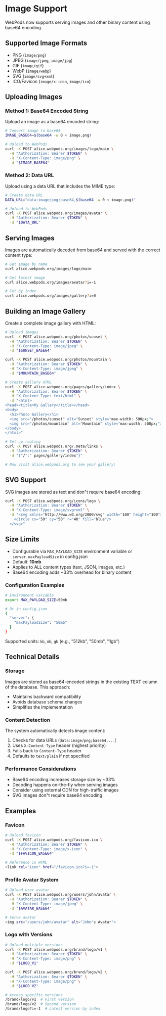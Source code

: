 # Image Support

WebPods now supports serving images and other binary content using base64 encoding.

## Supported Image Formats

- PNG (`image/png`)
- JPEG (`image/jpeg`, `image/jpg`)
- GIF (`image/gif`)
- WebP (`image/webp`)
- SVG (`image/svg+xml`)
- ICO/Favicon (`image/x-icon`, `image/ico`)

## Uploading Images

### Method 1: Base64 Encoded String

Upload an image as a base64 encoded string:

```bash
# Convert image to base64
IMAGE_BASE64=$(base64 -w 0 < image.png)

# Upload to WebPods
curl -X POST alice.webpods.org/images/logo/main \
  -H "Authorization: Bearer $TOKEN" \
  -H "X-Content-Type: image/png" \
  -d "$IMAGE_BASE64"
```

### Method 2: Data URL

Upload using a data URL that includes the MIME type:

```bash
# Create data URL
DATA_URL="data:image/png;base64,$(base64 -w 0 < image.png)"

# Upload to WebPods
curl -X POST alice.webpods.org/images/avatar \
  -H "Authorization: Bearer $TOKEN" \
  -d "$DATA_URL"
```

## Serving Images

Images are automatically decoded from base64 and served with the correct content type:

```bash
# Get image by name
curl alice.webpods.org/images/logo/main

# Get latest image
curl alice.webpods.org/images/avatar?i=-1

# Get by index
curl alice.webpods.org/images/gallery?i=0
```

## Building an Image Gallery

Create a complete image gallery with HTML:

```bash
# Upload images
curl -X POST alice.webpods.org/photos/sunset \
  -H "Authorization: Bearer $TOKEN" \
  -H "X-Content-Type: image/jpeg" \
  -d "$SUNSET_BASE64"

curl -X POST alice.webpods.org/photos/mountain \
  -H "Authorization: Bearer $TOKEN" \
  -H "X-Content-Type: image/jpeg" \
  -d "$MOUNTAIN_BASE64"

# Create gallery HTML
curl -X POST alice.webpods.org/pages/gallery/index \
  -H "Authorization: Bearer $TOKEN" \
  -H "X-Content-Type: text/html" \
  -d "<html>
<head><title>My Gallery</title></head>
<body>
  <h1>Photo Gallery</h1>
  <img src="/photos/sunset" alt="Sunset" style="max-width: 500px;">
  <img src="/photos/mountain" alt="Mountain" style="max-width: 500px;">
</body>
</html>"

# Set up routing
curl -X POST alice.webpods.org/.meta/links \
  -H "Authorization: Bearer $TOKEN" \
  -d "{"/":" pages/gallery/index"}"

# Now visit alice.webpods.org to see your gallery!
```

## SVG Support

SVG images are stored as text and don"t require base64 encoding:

```bash
curl -X POST alice.webpods.org/icons/logo \
  -H "Authorization: Bearer $TOKEN" \
  -H "X-Content-Type: image/svg+xml" \
  -d "<svg xmlns="http://www.w3.org/2000/svg" width="100" height="100">
    <circle cx="50" cy="50" r="40" fill="blue"/>
  </svg>"
```

## Size Limits

- Configurable via `MAX_PAYLOAD_SIZE` environment variable or `server.maxPayloadSize` in config.json
- Default: **10mb**
- Applies to ALL content types (text, JSON, images, etc.)
- Base64 encoding adds ~33% overhead for binary content

### Configuration Examples

```bash
# Environment variable
export MAX_PAYLOAD_SIZE=50mb

# Or in config.json
{
  "server": {
    "maxPayloadSize": "50mb"
  }
}
```

Supported units: `kb`, `mb`, `gb` (e.g., "512kb", "50mb", "1gb")

## Technical Details

### Storage

Images are stored as base64-encoded strings in the existing TEXT column of the database. This approach:

- Maintains backward compatibility
- Avoids database schema changes
- Simplifies the implementation

### Content Detection

The system automatically detects image content:

1. Checks for data URLs (`data:image/png;base64,...`)
2. Uses `X-Content-Type` header (highest priority)
3. Falls back to `Content-Type` header
4. Defaults to `text/plain` if not specified

### Performance Considerations

- Base64 encoding increases storage size by ~33%
- Decoding happens on-the-fly when serving images
- Consider using external CDN for high-traffic images
- SVG images don"t require base64 encoding

## Examples

### Favicon

```bash
# Upload favicon
curl -X POST alice.webpods.org/favicon.ico \
  -H "Authorization: Bearer $TOKEN" \
  -H "X-Content-Type: image/x-icon" \
  -d "$FAVICON_BASE64"

# Reference in HTML
<link rel="icon" href="/favicon.ico?i=-1">
```

### Profile Avatar System

```bash
# Upload user avatar
curl -X POST alice.webpods.org/users/john/avatar \
  -H "Authorization: Bearer $TOKEN" \
  -H "X-Content-Type: image/jpeg" \
  -d "$AVATAR_BASE64"

# Serve avatar
<img src="/users/john/avatar" alt="John"s Avatar">
```

### Logo with Versions

```bash
# Upload multiple versions
curl -X POST alice.webpods.org/brand/logo/v1 \
  -H "Authorization: Bearer $TOKEN" \
  -H "X-Content-Type: image/png" \
  -d "$LOGO_V1"

curl -X POST alice.webpods.org/brand/logo/v2 \
  -H "Authorization: Bearer $TOKEN" \
  -H "X-Content-Type: image/png" \
  -d "$LOGO_V2"

# Access specific versions
/brand/logo/v1  # First version
/brand/logo/v2  # Second version
/brand/logo?i=-1  # Latest version by index
```
